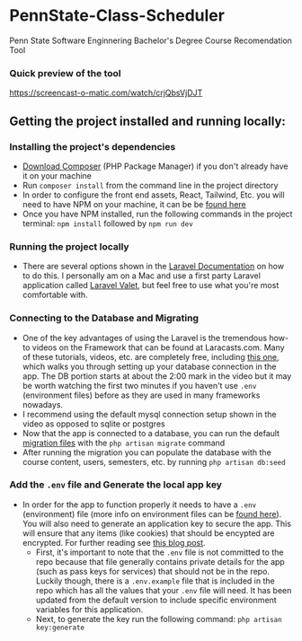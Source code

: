 # PennState-Class-Scheduler
Penn State Software Enginnering Bachelor's Degree Course Recomendation Tool

### Quick preview of the tool
https://screencast-o-matic.com/watch/crjQbsVjDJT

## Getting the project installed and running locally:

### Installing the project's dependencies 
- [Download Composer](https://getcomposer.org/) (PHP Package Manager) if you don't already have it on your machine 
- Run `composer install` from the command line in the project directory 
- In order to configure the front end assets, React, Tailwind, Etc. you will need to have NPM on your machine, it can be be [found here](https://www.npmjs.com/)
- Once you have NPM installed, run the following commands in the project terminal: `npm install` followed by `npm run dev`

### Running the project locally
- There are several options shown in the [Laravel Documentation](https://laravel.com/docs/8.x/installation#your-first-laravel-project) on how to do this. I personally am on a Mac and use a first party Laravel application called [Laravel Valet](https://laravel.com/docs/8.x/valet), but feel free to use what you're most comfortable with. 

### Connecting to the Database and Migrating 
- One of the key advantages of using the Laravel is the tremendous how-to videos on the Framework that can be found at Laracasts.com. Many of these tutorials, videos, etc. are completely free, including [this one](https://laracasts.com/series/laravel-8-from-scratch/episodes/17), which walks you through setting up your database connection in the app. The DB portion starts at about the 2:00 mark in the video but it may be worth watching the first two minutes if you haven't use `.env` (environment files) before as they are used in many frameworks nowadays.  
- I recommend using the default mysql connection setup shown in the video as opposed to sqlite or postgres 
- Now that the app is connected to a database, you can run the default [migration files](https://laravel.com/docs/8.x/migrations) with the `php artisan migrate` command
- After running the migration you can populate the database with the course content, users, semesters, etc. by running `php artisan db:seed`

### Add the `.env` file and Generate the local app key
- In order for the app to function properly it needs to have a `.env` (environment) file (more info on environment files can be [found here](https://dev.to/jakewitcher/using-env-files-for-environment-variables-in-python-applications-55a1)). You will also need to generate an application key to secure the app. This will ensure that any items (like cookies) that should be encypted are encrypted. For further reading see [this blog post](https://tighten.co/blog/app-key-and-you/). 
    - First, it's important to note that the `.env` file is not committed to the repo because that file generally contains private details for the app (such as pass keys for services) that should not be in the repo. Luckily though, there is a `.env.example` file that is included in the repo which has all the values that your `.env` file will need. It has been updated from the default version to include specific environment variables for this application.
    - Next, to generate the key run the following command: `php artisan key:generate`
